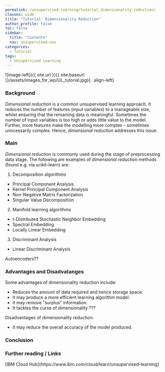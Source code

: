 ```yaml
---
permalink: /unsupervised-learning/tutorial_dimensionality_reduction/
classes: wide
title: "Tutorial: Dimensionality Reduction"
author_profile: false
toc: false
sidebar:
  title: "Contents"
  nav: unsupervised-nav
categories:
  - Tutorial
tags:
  - Unsupervised Learning
---
```



![image-left]({{ site.url }}{{ site.baseurl }}/assets/images_for_wp/UL_tutorial.jpg){: .align-left}


<h3>Background</h3>
<i>Dimensional reduction</i> is a common unsupervised learning approach.  It reduces the number of features (input variables) to a manageable size, whilst ensuring that the remaining data is meaningful.  Sometimes the number of input variables is too high or adds little value to the model.  Further, more features make the modelling more complex - sometimes unncessarily complex.  Hence, <i>dimensional reduction</i> addresses this issue.

<h3>Main</h3>
<i>Dimensional reduction</i> is commonly used during the stage of preprocessing data stage.  The following are examples of <i>dimensional reduction</i> methods (found e.g. via scikit-learn) are:


1. Decomposition algorithms
- Principal Component Analysis
- Kernel Principal Component Analysis
- Non-Negative Matrix Factorization 
- Singular Value Decomposition 
2. Manifold learning algorithms
- t-Distributed Stochastic Neighbor Embedding
- Spectral Embedding
- Locally Linear Embedding
3. Discriminant Analysis
- Linear Discriminant Analysis

Autoencoders??

<h3>Advantages and Disadvatanges</h3>

Some advantages of dimensionality reduction include:

- Reduces the amount of data required and hence storage space.
- It may produce a more efficient learning algorithm model.
- It may remove "surplus" information.
- It tackles the curse of dimensionality  ???

Disadvantages of dimensionality reduction:

- It may reduce the overall accuracy of the model produced.


<h3>Conclusion</h3>

<h3>Further reading / Links</h3>
[IBM Cloud Hub](https://www.ibm.com/cloud/learn/unsupervised-learning)
